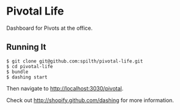 # Pivotal Life

Dashboard for Pivots at the office.

## Running It

    $ git clone git@github.com:spilth/pivotal-life.git
    $ cd pivotal-life
    $ bundle
    $ dashing start

Then navigate to <http://localhost:3030/pivotal>.

Check out http://shopify.github.com/dashing for more information.
